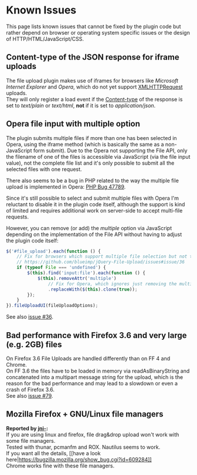 # Known Issues

This page lists known issues that cannot be fixed by the plugin code but rather depend on browser or operating system specific issues or the design of HTTP/HTML/JavaScript/CSS.

## Content-type of the JSON response for iframe uploads
The file upload plugin makes use of iframes for browsers like *Microsoft Internet Explorer* and *Opera*, which do not yet support [XMLHTTPRequest](https://developer.mozilla.org/en/xmlhttprequest) uploads.  
They will only register a load event if the [Content-type](http://en.wikipedia.org/wiki/MIME#Content-Type) of the response is set to *text/plain* or *text/html*, **not** if it is set to *application/json*.

## Opera file input with multiple option
The plugin submits multiple files if more than one has been selected in Opera, using the iframe method (which is basically the same as a non-JavaScript form submit).
Due to the Opera not supporting the File API, only the filename of one of the files is accessible via JavaScript (via the file input value), not the complete file list and it's only possible to submit all the selected files with one request.

There also seems to be a bug in PHP related to the way the multiple file upload is implemented in Opera: [PHP Bug 47789](http://bugs.php.net/bug.php?id=47789).

Since it's still possible to select and submit multiple files with Opera I'm reluctant to disable it in the plugin code itself, although the support is kind of limited and requires additional work on server-side to accept multi-file requests.

However, you can remove (or add) the *multiple* option via JavaScript depending on the implementation of the File API without having to adjust the plugin code itself:

```js
$('#file_upload').each(function () {
    // Fix for browsers which support multiple file selection but not the File API:
    // https://github.com/blueimp/jQuery-File-Upload/issues#issue/36
    if (typeof File === 'undefined') {
        $(this).find('input:file').each(function () {
            $(this).removeAttr('multiple')
                // Fix for Opera, which ignores just removing the multiple attribute:
                .replaceWith($(this).clone(true));
        });
    }
}).fileUploadUI(fileUploadOptions);
```

See also [issue #36](https://github.com/blueimp/jQuery-File-Upload/issues/36).

## Bad performance with Firefox 3.6 and very large (e.g. 2GB) files
On Firefox 3.6 File Uploads are handled differently than on FF 4 and Chrome.  
On FF 3.6 the files have to be loaded in memory via readAsBinaryString and concatenated into a multipart message string for the upload, which is the reason for the bad performance and may lead to a slowdown or even a crash of Firefox 3.6.  
See also [issue #79](https://github.com/blueimp/jQuery-File-Upload/issues/79).

## Mozilla Firefox + GNU/Linux file managers
**Reported by [jni-](https://github.com/jni-):**  
If you are using linux and firefox, file drag&drop upload won't work with some file managers.  
Tested with thunar, pcmanfm and ROX. Nautilus seems to work.  
If you want all the details, [[have a look here|https://bugzilla.mozilla.org/show_bug.cgi?id=609284]]  
Chrome works fine with these file managers.